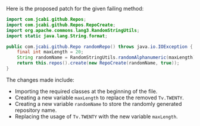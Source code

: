 Here is the proposed patch for the given failing method:

```java
import com.jcabi.github.Repos;
import com.jcabi.github.Repos.RepoCreate;
import org.apache.commons.lang3.RandomStringUtils;
import static java.lang.String.format;

public com.jcabi.github.Repo randomRepo() throws java.io.IOException {
    final int maxLength = 20;
    String randomName = RandomStringUtils.randomAlphanumeric(maxLength);
    return this.repos().create(new RepoCreate(randomName, true));
}
```

The changes made include:

* Importing the required classes at the beginning of the file.
* Creating a new variable `maxLength` to replace the removed `Tv.TWENTY`.
* Creating a new variable `randomName` to store the randomly generated repository name.
* Replacing the usage of `Tv.TWENTY` with the new variable `maxLength`.